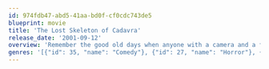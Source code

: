 ```yaml
---
id: 974fdb47-abd5-41aa-bd0f-cf0cdc743de5
blueprint: movie
title: 'The Lost Skeleton of Cadavra'
release_date: '2001-09-12'
overview: 'Remember the good old days when anyone with a camera and a few thousand bucks could schlep up to Bronson canyon and quickly make a cheap sci-fi/horror B-movie? Well, they''re back! The Lost Skeleton of Cadavra is an affectionate, meticulous re-creation of those notoriously cheesy clunkers, as a gaggle of beloved stereotypes pursue "that rarest of radioactive elements - atmospherium."'
genres: '[{"id": 35, "name": "Comedy"}, {"id": 27, "name": "Horror"}, {"id": 878, "name": "Science Fiction"}]'
---
```

